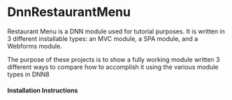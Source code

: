 # DnnRestaurantMenu
<p>Restaurant Menu is a DNN module used for tutorial purposes.  It is written in 3 different installable types: an MVC module, a SPA module, and a Webforms module.</p>

<p>The purpose of these projects is to show a fully working module written 3 different ways to compare how to accomplish it using the various module types in DNN8</p>

<h4>Installation Instructions</h4>
<ul>
</ul>